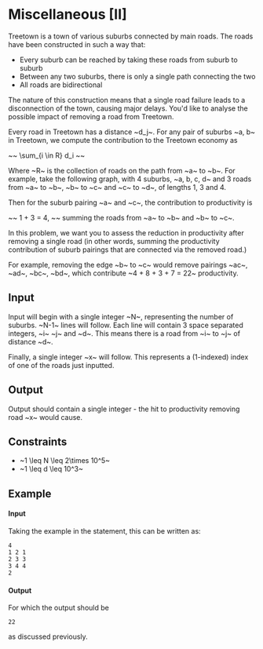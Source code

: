 # Miscellaneous [II]

Treetown is a town of various suburbs connected by main roads. The roads have been constructed in such a way that:

* Every suburb can be reached by taking these roads from suburb to suburb
* Between any two suburbs, there is only a single path connecting the two
* All roads are bidirectional

The nature of this construction means that a single road failure leads to a disconnection of the town, causing major delays. You'd like to analyse the possible impact of removing a road from Treetown.

Every road in Treetown has a distance ~d_j~. For any pair of suburbs ~a, b~ in Treetown, we compute the contribution to the Treetown economy as

~~
\sum_{i \in R} d_i
~~

Where ~R~ is the collection of roads on the path from ~a~ to ~b~. For example, take the following graph, with 4 suburbs, ~a, b, c, d~ and 3 roads from ~a~ to ~b~, ~b~ to ~c~ and ~c~ to ~d~, of lengths 1, 3 and 4.

Then for the suburb pairing ~a~ and ~c~, the contribution to productivity is

~~
1 + 3 = 4,
~~
summing the roads from ~a~ to ~b~ and ~b~ to ~c~.

In this problem, we want you to assess the reduction in productivity after removing a single road (in other words, summing the productivity contribution of suburb pairings that are connected via the removed road.)

For example, removing the edge ~b~ to ~c~ would remove pairings ~ac~, ~ad~, ~bc~, ~bd~, which contribute ~4 + 8 + 3 + 7 = 22~ productivity.

## Input

Input will begin with a single integer ~N~, representing the number of suburbs.
~N-1~ lines will follow. Each line will contain 3 space separated integers, ~i~ ~j~ and ~d~. This means there is a road from ~i~ to ~j~ of distance ~d~.

Finally, a single integer ~x~ will follow. This represents a (1-indexed) index of one of the roads just inputted.

## Output

Output should contain a single integer - the hit to productivity removing road ~x~ would cause.

## Constraints

* ~1 \leq N \leq 2\times 10^5~
* ~1 \leq d \leq 10^3~

## Example

#### Input
Taking the example in the statement, this can be written as:
```
4
1 2 1
2 3 3
3 4 4
2
```

#### Output
For which the output should be
```
22
```
as discussed previously.
